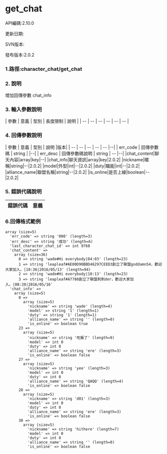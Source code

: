 # get_chat



API編碼:2.10.0

> 


更新日期:

> 

SVN版本:


發布版本:2.0.2

### 1.路徑:character_chat/get_chat

### 2. 說明
增加回傳參數 chat_info
### 3. 輸入參數說明


| 參數 | 意義 | 型別 | 長度限制 | 說明 |
| -- | -- | -- | -- | -- | -- |


### 4. 回傳參數說明
| 參數 | 意義 | 型別 | 說明 |版本|
| -- | -- | -- | -- | -- |--|
| err_code | 回傳參數碼 | string |  |--|
| err_desc | 回傳參數碼說明 | string | -- |--|
|chat_content|聊天內容|array|key|--|
|chat_info|聊天資訊|array|key|2.0.2|
|nickname|暱稱|string|--|2.0.2|
|model|外型|int|--|2.0.2|
|duty|職能|int|--|2.0.2|
|alliance_name|聯盟名稱|string|--|2.0.2|
|is_online|是否上線|boolean|--|2.0.2|



### 5. 錯誤代碼說明
|錯誤代碼|意義|
|--|--|



### 6.回傳格式範例

```
array (size=5)
  'err_code' => string '000' (length=3)
  'err_desc' => string '成功' (length=6)
  'last_character_chat_id' => int 9768
  'chat_content' => 
    array (size=36)
      0 => string 'wade#Hi everybody|04:03' (length=23)
      1 => string 'leapleaf#AE00D90BBD46297CEED3創立了聯盟goddamn54，歡迎大家加入。|10:36|2016/05/13' (length=94)
      2 => string 'wade#Hi everybody|10:13' (length=23)
      3 => string 'leapleaf#A7788創立了聯盟刺刺der，歡迎大家加入。|08:20|2016/05/16' 
  'chat_info' => 
    array (size=5)
      0 => 
        array (size=5)
          'nickname' => string 'wade' (length=4)
          'model' => string '1' (length=1)
          'duty' => string '1' (length=1)
          'alliance_name' => string '' (length=0)
          'is_online' => boolean true
      23 => 
        array (size=5)
          'nickname' => string '吃飯了' (length=9)
          'model' => int 0
          'duty' => int 0
          'alliance_name' => string 'ere' (length=3)
          'is_online' => boolean false
      27 => 
        array (size=5)
          'nickname' => string 'yee' (length=3)
          'model' => int 0
          'duty' => int 0
          'alliance_name' => string 'QAQQ' (length=4)
          'is_online' => boolean false
      28 => 
        array (size=5)
          'nickname' => string 'd01' (length=3)
          'model' => int 0
          'duty' => int 0
          'alliance_name' => string 'ere' (length=3)
          'is_online' => boolean false
      30 => 
        array (size=5)
          'nickname' => string 'hithere' (length=7)
          'model' => int 0
          'duty' => int 0
          'alliance_name' => string '' (length=0)
          'is_online' => boolean false
```



